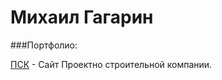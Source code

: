 # Михаил Гагарин

###Портфолио:

[ПСК](http://проект.top/ "ПСК Глобал Климат") - Сайт Проектно строительной компании.
